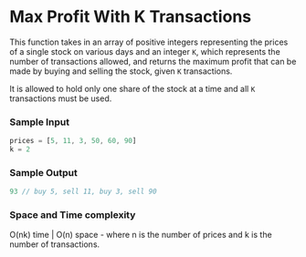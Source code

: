 # Max Profit With K Transactions

This function takes in an array of positive integers representing the prices of a single stock on various days and an integer `K`, which represents the number of transactions allowed, and returns the maximum profit that can be made by buying and selling the stock, given `K` transactions.

It is allowed to hold only one share of the stock at a time and all `K` transactions must be used. 


### Sample Input
```javascript
prices = [5, 11, 3, 50, 60, 90]
k = 2

```
### Sample Output
```javascript
93 // buy 5, sell 11, buy 3, sell 90
```
### Space and Time complexity
O(nk) time | O(n) space - where n is the number of prices and k is the number of transactions.
